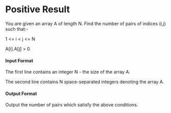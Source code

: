 # Positive Result

You are given an array A of length N. Find the number of pairs of indices (i,j) such
that:-

1 <= i < j <= N

A[i].A[j] > 0

#### Input Format

The first line contains an integer N - the size of the array A.

The second line contains N space-separated integers denoting the array A.

#### Output Format

Output the number of pairs which satisfy the above conditions.
